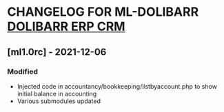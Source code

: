 # CHANGELOG FOR ML-DOLIBARR [DOLIBARR ERP CRM](https://www.dolibarr.org)

## [ml1.0rc] - 2021-12-06

### Modified
- Injected code in accountancy/bookkeeping/listbyaccount.php to show initial balance in accounting
- Various submodules updated